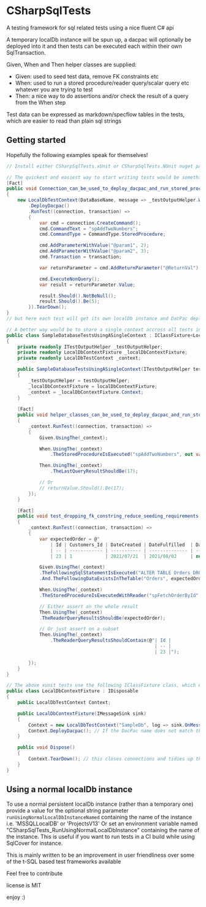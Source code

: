 # CSharpSqlTests

A testing framework for sql related tests using a nice fluent C# api

A temporary localDb instance will be spun up, a dacpac will optionally be deployed into it and then tests can be executed each within their own SqlTransaction.

Given, When and Then helper classes are supplied:
- Given: used to seed test data, remove FK constraints etc
- When: used to run a stored procedure/reader query/scalar query etc whatever you are trying to test
- Then: a nice way to do assertions and/or check the result of a query from the When step

Test data can be expressed as markdown/specflow tables in the tests, which are easier to read than plain sql strings

## Getting started

Hopefully the following examples speak for themselves!

```csharp
// Install either CSharpSqlTests.xUnit or CSharpSqlTests.NUnit nuget packages, depending on your choice of test framework, they both bring in the core package CSharpSqlTests.

// The quickest and easiest way to start writing tests would be something like this which uses the connection directly rather than any test helpers:
[Fact]
public void Connection_can_be_used_to_deploy_dacpac_and_run_stored_procedure_from_it()
{
    new LocalDbTestContext(DataBaseName, message => _testOutputHelper.WriteLine(message))
        .DeployDacpac()
        .RunTest((connection, transaction) =>
        {
            var cmd = connection.CreateCommand();
            cmd.CommandText = "spAddTwoNumbers";
            cmd.CommandType = CommandType.StoredProcedure;

            cmd.AddParameterWithValue("@param1", 2);
            cmd.AddParameterWithValue("@param2", 3);
            cmd.Transaction = transaction;

            var returnParameter = cmd.AddReturnParameter("@ReturnVal");

            cmd.ExecuteNonQuery();
            var result = returnParameter.Value;

            result.Should().NotBeNull();
            result.Should().Be(5);
        }).TearDown();
}
// but here each test will get its own localDb instance and DacPac deployment etc which can be expensive.

// A better way would be to share a single context accross all tests in a class, use xUnit's `IClassFixture<T>` like this:
public class SampleDatabaseTestsUsingASingleContext : IClassFixture<LocalDbContextFixture>
{
    private readonly ITestOutputHelper _testOutputHelper;
    private readonly LocalDbContextFixture _localDbContextFixture;
    private readonly LocalDbTestContext _context;

    public SampleDatabaseTestsUsingASingleContext(ITestOutputHelper testOutputHelper, LocalDbContextFixture localDbContextFixture)
    {
        _testOutputHelper = testOutputHelper;
        _localDbContextFixture = localDbContextFixture;
        _context = _localDbContextFixture.Context;
    }
        
    [Fact]
    public void helper_classes_can_be_used_to_deploy_dacpac_and_run_stored_procedure_from_it()
    {
        _context.RunTest((connection, transaction) =>
        {
            Given.UsingThe(_context);

            When.UsingThe(_context)
                .TheStoredProcedureIsExecuted("spAddTwoNumbers", out var returnValue, ("@param1", 5), ("@param2", 12));

            Then.UsingThe(_context)
                .TheLastQueryResultShouldBe(17);

            // Or
            // returnValue.Should().Be(17);
        });
    }

    [Fact]
    public void test_dropping_fk_constring_reduce_seeding_requirements() 
    {
        _context.RunTest((connection, transaction) => 
        {
            var expectedOrder = @"
                | Id | Customers_Id | DateCreated | DateFulfilled  | DatePaid | ProductName | Quantity | QuotedPrice | Notes       |
                | -- | ------------ | ----------- | -------------- | -------- | ----------- | -------- | ----------- | ----------- |
                | 23 | 1            | 2021/07/21  | 2021/08/02     | null     | Apples      | 21       | 5.29        | emptyString |";

            Given.UsingThe(_context)
            .TheFollowingSqlStatementIsExecuted("ALTER TABLE Orders DROP CONSTRAINT FK_Orders_Customers;")
            .And.TheFollowingDataExistsInTheTable("Orders", expectedOrder);

            When.UsingThe(_context)
            .TheStoredProcedureIsExecutedWithReader("spFetchOrderById", ("OrderId", 23));

            // Either assert on the whole result
            Then.UsingThe(_context)
            .TheReaderQueryResultsShouldBe(expectedOrder);

            // Or just assert on a subset
            Then.UsingThe(_context)
                .TheReaderQueryResultsShouldContain(@"| Id |
                                                      | -- |
                                                      | 23 |");

        });
    }    
}

// The above xunit tests use the following IClassFixture class, which enables the localdb instance to be spun up once, to be used by each test and afterwards torn down.
public class LocalDbContextFixture : IDisposable
{
    public LocalDbTestContext Context;

    public LocalDbContextFixture(IMessageSink sink)
    {
        Context = new LocalDbTestContext("SampleDb", log => sink.OnMessage(new DiagnosticMessage(log)));
        Context.DeployDacpac(); // If the DacPac name does not match the database name, pass the DacPac name in here, or an absolute path to the file.
    }       

    public void Dispose()
    {
        Context.TearDown(); // this closes connections and tidies up the temporary localDb instance
    }
}
```

## Using a normal localDb instance

To use a normal persistent localDb instance (rather than a temporary one) provide a value for the optional string parameter `runUsingNormalLocalDbInstanceNamed` containing the name of the instance i.e. 'MSSQLLocalDB' or 'ProjectsV13'
Or set an environment variable named "CSharpSqlTests_RunUsingNormalLocalDbInstance" containing the name of the instance.
This is useful if you want to run tests in a CI build while using SqlCover for instance.

This is mainly written to be an improvement in user friendliness over some of the t-SQL based test frameworks available

Feel free to contribute

license is MIT

enjoy :)
